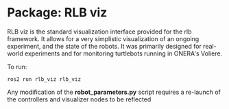 # Package: RLB viz
RLB viz is the standard visualization interface provided for the rlb framework. It allows for a very simplistic visualization of an ongoing experiment, and the state of the robots. It was primarily designed for real-world experiments and for monitoring turtlebots running in ONERA's Voliere.

To run:
```
ros2 run rlb_viz rlb_viz
```

Any modification of the **robot_parameters.py** script requires a re-launch of the controllers and visualizer nodes to be reflected
